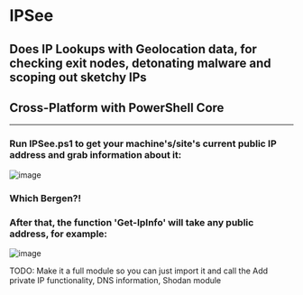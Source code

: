 # IPSee

## Does IP Lookups with Geolocation data, for checking exit nodes, detonating malware and scoping out sketchy IPs
## Cross-Platform with PowerShell Core
---
### Run IPSee.ps1 to get your machine's/site's current public IP address and grab information about it:

![image](https://user-images.githubusercontent.com/65114647/172465426-94d0205a-960c-4166-8145-2ec68e27067d.png)

### Which Bergen?! 


### After that, the function 'Get-IpInfo' will take any public address, for example:

![image](https://user-images.githubusercontent.com/65114647/172463512-9fdf3dec-b26e-42f3-a02b-d10f9a767dcd.png)

TODO: Make it a full module so you can just import it and call the 
      Add private IP functionality, DNS information, Shodan module
